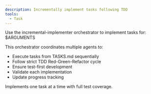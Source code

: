 ```yaml
---
description: Incrementally implement tasks following TDD
tools:
  - Task
---
```


Use the incremental-implementer orchestrator to implement tasks for: $ARGUMENTS

This orchestrator coordinates multiple agents to:

- Execute tasks from TASKS.md sequentially
- Follow strict TDD Red-Green-Refactor cycle
- Ensure test-first development
- Validate each implementation
- Update progress tracking

Implements one task at a time with full test coverage.
